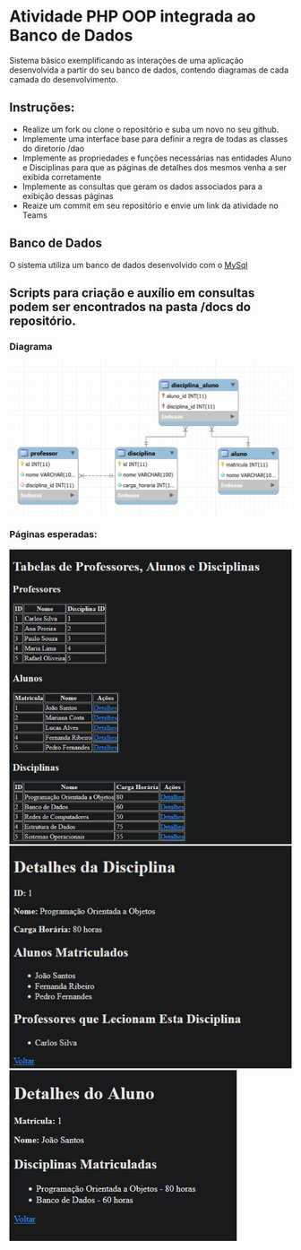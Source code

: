 # Atividade PHP OOP integrada ao Banco de Dados
Sistema básico exemplificando as interações de uma aplicação desenvolvida a partir do seu banco de dados, contendo diagramas de cada camada do desenvolvimento.

## Instruções:
- Realize um fork ou clone o repositório e suba um novo no seu github.
- Implemente uma interface base para definir a regra de todas as classes do diretorio /dao
- Implemente as propriedades e funções necessárias nas entidades Aluno e Disciplinas para que as páginas de detalhes dos mesmos venha a ser exibida corretamente
- Implemente as consultas que geram os dados associados para a exibição dessas páginas
- Reaize um commit em seu repositório e envie um link da atividade no Teams

## Banco de Dados
O sistema utiliza um banco de dados desenvolvido com o [MySql](https://www.mysql.com/)

## Scripts para criação e auxílio em consultas podem ser encontrados na pasta /docs do repositório.

### Diagrama
![image](/docs/db.png)


### Páginas esperadas:
![image](/docs/index.png)
![image](/docs/detalhes_disciplina.png)
![image](/docs/detalhes_aluno.png)
